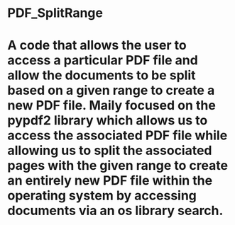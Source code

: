 # PDF_SplitRange
# A code that allows the user to access a particular PDF file and allow the documents to be split based on a given range to create a new PDF file. Maily focused on the pypdf2 library which allows us to access the associated PDF file while allowing us to split the associated pages with the given range to create an entirely new PDF file within the operating system by accessing documents via an os library search.
